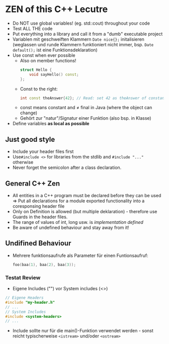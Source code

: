 # ZEN of this C++ Lecutre

* Do NOT use global variables! (eg. std::cout) throughout your code
* Test ALL THE code
* Put everything into a library and call it from a "dumb" executable project
* Variablen mit geschweiften Klammern `Date nice{};` initalisieren (weglassen und runde Klammern funktioniert nicht immer, bsp. `Date default();` ist eine Funktionsdeklaration)
* Use const when ever possible
    * Also on member functions!
      ```c++
      struct Hello {
          void sayHello() const;
      };      
      ```
    * Const to the right:
        ```c++
        int const theAnswer{42}; // Read: set 42 as theAnswer of constant type int
        ```
    * const means constant and ≠ final in Java (where the object can change)
    * Gehört zur "natur"/Signatur einer Funktion (also bsp. in Klasse)
* Define variables **as local as possible**


Just good style
----------------
* Include your header files first
* Use``#include <>`` for libraries from the stdlib and ``#include "..."`` otherwise
* Never forget the semicolon after a class declaration.

General C++ Zen
----------------
* All entities in a C++ program must be declared before they can be used
    => Put all declarations for a module exported functionality into a coresponsing header file
* Only on Definition is allowed (but multiple deklaration) - therefore use Guards in the header files.
* The range of values of int, long usw. is *implementation defined*
* Be aware of undefined behaviour and stay away from it!

Undifined Behaviour
--------------------
* Mehrere funktionsaufrufe als Parameter für einen Funtionsaufruf:
    ```c++
    foo(baa(1), baa(2), baa(3));
    ```


### Testat Review
* Eigene Includes ("") vor System includes (<>)

```c++
// Eigene Headers
#include "my-header.h"
// ...
// System Includes
#include <system-headers>
// ...
```

* Include <iostream> sollte nur für die main()-Funktion verwendet werden - sonst reicht typischerweise `<istream>` und/oder `<ostream>`

